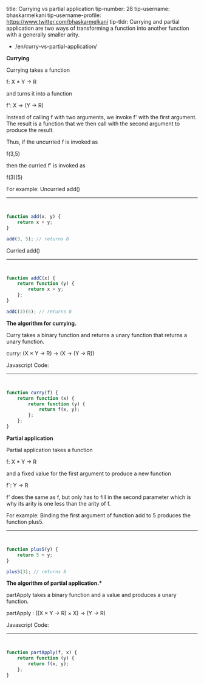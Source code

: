 title: Currying vs partial application
tip-number: 28
tip-username: bhaskarmelkani
tip-username-profile: https://www.twitter.com/bhaskarmelkani
tip-tldr: Currying and partial application are two ways of transforming a function into another function with a generally smaller arity.

-   /en/curry-vs-partial-application/

**Currying**

Currying takes a function

f: X \* Y -> R

and turns it into a function

f': X -> (Y -> R)

Instead of calling f with two arguments, we invoke f' with the first argument. The result is a function that we then call with the second argument to produce the result.

Thus, if the uncurried f is invoked as

f(3,5)

then the curried f' is invoked as

f(3)(5)

For example:
Uncurried add()

---


```js


function add(x, y) {
    return x + y;
}

add(3, 5); // returns 8
```

Curried add()

---


```js


function addC(x) {
    return function (y) {
        return x + y;
    };
}

addC(3)(5); // returns 8
```

**The algorithm for currying.**

Curry takes a binary function and returns a unary function that returns a unary function.

curry: (X × Y → R) → (X → (Y → R))

Javascript Code:

---


```js


function curry(f) {
    return function (x) {
        return function (y) {
            return f(x, y);
        };
    };
}
```

**Partial application**

Partial application takes a function

f: X \* Y -> R

and a fixed value for the first argument to produce a new function

f`: Y -> R

f' does the same as f, but only has to fill in the second parameter which is why its arity is one less than the arity of f.

For example: Binding the first argument of function add to 5 produces the function plus5.

---


```js


function plus5(y) {
    return 5 + y;
}

plus5(3); // returns 8
```

**The algorithm of partial application.\***

partApply takes a binary function and a value and produces a unary function.

partApply : ((X × Y → R) × X) → (Y → R)

Javascript Code:

---


```js


function partApply(f, x) {
    return function (y) {
        return f(x, y);
    };
}
```
